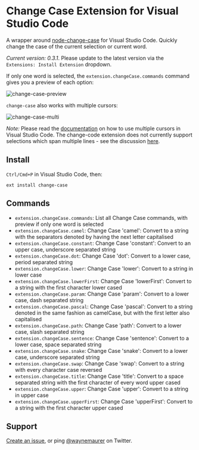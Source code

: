 # Change Case Extension for Visual Studio Code

A wrapper around [node-change-case](https://github.com/blakeembrey/node-change-case) for Visual Studio Code.
Quickly change the case of the current selection or current word.

*Current version: 0.3.1*. Please update to the latest version via the `Extensions: Install Extension` dropdown.

If only one word is selected, the `extension.changeCase.commands` command gives you a preview of each option:

![change-case-preview](https://cloud.githubusercontent.com/assets/2899448/10712456/3c5e29b6-7a9c-11e5-9ce4-7eb944889696.gif)

`change-case` also works with multiple cursors:

![change-case-multi](https://cloud.githubusercontent.com/assets/2899448/10712454/1a9019e8-7a9c-11e5-8f06-91fd2d7e21bf.gif)

*Note:* Please read the [documentation](https://code.visualstudio.com/Docs/editor/editingevolved) on how to use multiple cursors in Visual Studio Code. The change-code extension does not currently support selections which span multiple lines - see the discussion [here](https://github.com/wmaurer/vscode-change-case/issues/1).

## Install

`Ctrl/Cmd+P` in Visual Studio Code, then:

```
ext install change-case
```

## Commands

* `extension.changeCase.commands`: List all Change Case commands, with preview if only one word is selected
* `extension.changeCase.camel`: Change Case 'camel': Convert to a string with the separators denoted by having the next letter capitalised
* `extension.changeCase.constant`: Change Case 'constant': Convert to an upper case, underscore separated string
* `extension.changeCase.dot`: Change Case 'dot': Convert to a lower case, period separated string
* `extension.changeCase.lower`: Change Case 'lower': Convert to a string in lower case
* `extension.changeCase.lowerFirst`: Change Case 'lowerFirst': Convert to a string with the first character lower cased
* `extension.changeCase.param`: Change Case 'param': Convert to a lower case, dash separated string
* `extension.changeCase.pascal`: Change Case 'pascal': Convert to a string denoted in the same fashion as camelCase, but with the first letter also capitalised
* `extension.changeCase.path`: Change Case 'path': Convert to a lower case, slash separated string
* `extension.changeCase.sentence`: Change Case 'sentence': Convert to a lower case, space separated string
* `extension.changeCase.snake`: Change Case 'snake': Convert to a lower case, underscore separated string
* `extension.changeCase.swap`: Change Case 'swap': Convert to a string with every character case reversed
* `extension.changeCase.title`: Change Case 'title': Convert to a space separated string with the first character of every word upper cased
* `extension.changeCase.upper`: Change Case 'upper': Convert to a string in upper case
* `extension.changeCase.upperFirst`: Change Case 'upperFirst': Convert to a string with the first character upper cased

## Support

[Create an issue](https://github.com/wmaurer/vscode-change-case/issues), or ping [@waynemaurer](https://twitter.com/waynemaurer) on Twitter.

